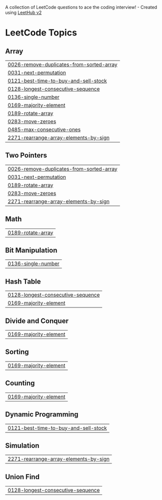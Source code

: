 A collection of LeetCode questions to ace the coding interview! - Created using [LeetHub v2](https://github.com/arunbhardwaj/LeetHub-2.0)
<!---LeetCode Topics Start-->
# LeetCode Topics
## Array
|  |
| ------- |
| [0026-remove-duplicates-from-sorted-array](https://github.com/rahul0185/leetcodings/tree/master/0026-remove-duplicates-from-sorted-array) |
| [0031-next-permutation](https://github.com/rahul0185/leetcodings/tree/master/0031-next-permutation) |
| [0121-best-time-to-buy-and-sell-stock](https://github.com/rahul0185/leetcodings/tree/master/0121-best-time-to-buy-and-sell-stock) |
| [0128-longest-consecutive-sequence](https://github.com/rahul0185/leetcodings/tree/master/0128-longest-consecutive-sequence) |
| [0136-single-number](https://github.com/rahul0185/leetcodings/tree/master/0136-single-number) |
| [0169-majority-element](https://github.com/rahul0185/leetcodings/tree/master/0169-majority-element) |
| [0189-rotate-array](https://github.com/rahul0185/leetcodings/tree/master/0189-rotate-array) |
| [0283-move-zeroes](https://github.com/rahul0185/leetcodings/tree/master/0283-move-zeroes) |
| [0485-max-consecutive-ones](https://github.com/rahul0185/leetcodings/tree/master/0485-max-consecutive-ones) |
| [2271-rearrange-array-elements-by-sign](https://github.com/rahul0185/leetcodings/tree/master/2271-rearrange-array-elements-by-sign) |
## Two Pointers
|  |
| ------- |
| [0026-remove-duplicates-from-sorted-array](https://github.com/rahul0185/leetcodings/tree/master/0026-remove-duplicates-from-sorted-array) |
| [0031-next-permutation](https://github.com/rahul0185/leetcodings/tree/master/0031-next-permutation) |
| [0189-rotate-array](https://github.com/rahul0185/leetcodings/tree/master/0189-rotate-array) |
| [0283-move-zeroes](https://github.com/rahul0185/leetcodings/tree/master/0283-move-zeroes) |
| [2271-rearrange-array-elements-by-sign](https://github.com/rahul0185/leetcodings/tree/master/2271-rearrange-array-elements-by-sign) |
## Math
|  |
| ------- |
| [0189-rotate-array](https://github.com/rahul0185/leetcodings/tree/master/0189-rotate-array) |
## Bit Manipulation
|  |
| ------- |
| [0136-single-number](https://github.com/rahul0185/leetcodings/tree/master/0136-single-number) |
## Hash Table
|  |
| ------- |
| [0128-longest-consecutive-sequence](https://github.com/rahul0185/leetcodings/tree/master/0128-longest-consecutive-sequence) |
| [0169-majority-element](https://github.com/rahul0185/leetcodings/tree/master/0169-majority-element) |
## Divide and Conquer
|  |
| ------- |
| [0169-majority-element](https://github.com/rahul0185/leetcodings/tree/master/0169-majority-element) |
## Sorting
|  |
| ------- |
| [0169-majority-element](https://github.com/rahul0185/leetcodings/tree/master/0169-majority-element) |
## Counting
|  |
| ------- |
| [0169-majority-element](https://github.com/rahul0185/leetcodings/tree/master/0169-majority-element) |
## Dynamic Programming
|  |
| ------- |
| [0121-best-time-to-buy-and-sell-stock](https://github.com/rahul0185/leetcodings/tree/master/0121-best-time-to-buy-and-sell-stock) |
## Simulation
|  |
| ------- |
| [2271-rearrange-array-elements-by-sign](https://github.com/rahul0185/leetcodings/tree/master/2271-rearrange-array-elements-by-sign) |
## Union Find
|  |
| ------- |
| [0128-longest-consecutive-sequence](https://github.com/rahul0185/leetcodings/tree/master/0128-longest-consecutive-sequence) |
<!---LeetCode Topics End-->